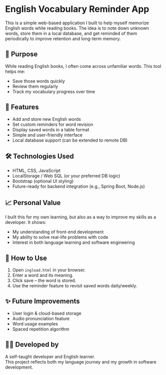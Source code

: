 # English Vocabulary Reminder App

This is a simple web-based application I built to help myself memorize English words while reading books. The idea is to note down unknown words, store them in a local database, and get reminded of them periodically to improve retention and long-term memory.

## 🎯 Purpose

While reading English books, I often come across unfamiliar words. This tool helps me:
- Save those words quickly
- Review them regularly
- Track my vocabulary progress over time

## 🚀 Features

- Add and store new English words
- Set custom reminders for word revision
- Display saved words in a table format
- Simple and user-friendly interface
- Local database support (can be extended to remote DB)

## 🛠️ Technologies Used

- HTML, CSS, JavaScript
- LocalStorage / Web SQL (or your preferred DB logic)
- Bootstrap (optional UI styling)
- Future-ready for backend integration (e.g., Spring Boot, Node.js)

## 📈 Personal Value

I built this for my own learning, but also as a way to improve my skills as a developer. It shows:
- My understanding of front-end development
- My ability to solve real-life problems with code
- Interest in both language learning and software engineering

## 📂 How to Use

1. Open `ingload.html` in your browser.
2. Enter a word and its meaning.
3. Click save – the word is stored.
4. Use the reminder feature to revisit saved words daily/weekly.

## ✨ Future Improvements

- User login & cloud-based storage
- Audio pronunciation feature
- Word usage examples
- Spaced repetition algorithm

## 👨‍💻 Developed by

A self-taught developer and English learner.  
This project reflects both my language journey and my growth in software development.

